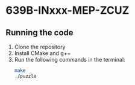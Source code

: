 # 639B-INxxx-MEP-ZCUZ

## Running the code
1. Clone the repository
2. Install CMake and g++
3. Run the following commands in the terminal:
    ```bash
    make
    ./puzzle
    ```
    